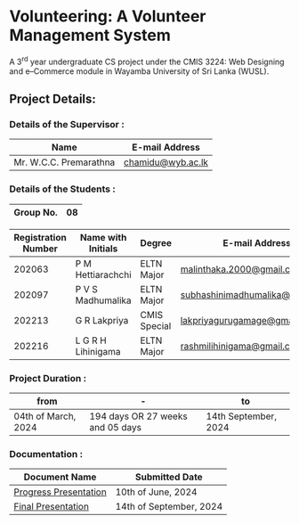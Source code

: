 # Volunteering: A Volunteer Management System

A 3<sup>rd</sup> year undergraduate CS project under the CMIS 3224: Web Designing and e–Commerce module in Wayamba University of Sri Lanka (WUSL).

## Project Details:

### Details of the Supervisor :

| Name                   | E-mail Address    |
| ---------------------- | ----------------- |
| Mr. W.C.C. Premarathna | chamidu@wyb.ac.lk |

### Details of the Students :

| Group No. | 08  |
| --------- | --- |

| Registration Number | Name with Initials | Degree       | E-mail Address                  |
| ------------------- | ------------------ | ------------ | ------------------------------- |
| 202063              | P M Hettiarachchi  | ELTN Major   | malinthaka.2000@gmail.com       |
| 202097              | P V S Madhumalika  | ELTN Major   | subhashinimadhumalika@gmail.com |
| 202213              | G R Lakpriya       | CMIS Special | lakpriyagurugamage@gmail.com    |
| 202216              | L G R H Lihinigama | ELTN Major   | rashmilihinigama@gmail.com      |

### Project Duration :

| from                | -                                | to                   |
| ------------------- | -------------------------------- | -------------------- |
| 04th of March, 2024 | 194 days OR 27 weeks and 05 days | 14th September, 2024 |

### Documentation :

| Document Name         | Submitted Date          |
| --------------------- | ----------------------- |
| [Progress Presentation](https://github.com/lakpriyaguru/volunteering/blob/master/docs/Group_08_CMIS3224_Project_Progress_Presentation_v2.pdf) | 10th of June, 2024      |
| [Final Presentation](https://github.com/lakpriyaguru/volunteering/blob/master/docs/Group_08_CMIS3224_Project_Presentation.pdf)    | 14th of September, 2024 |
